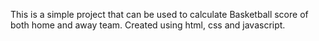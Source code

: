 This is a simple project that can be used to calculate Basketball score of both home and away team.
Created using html, css and javascript.
